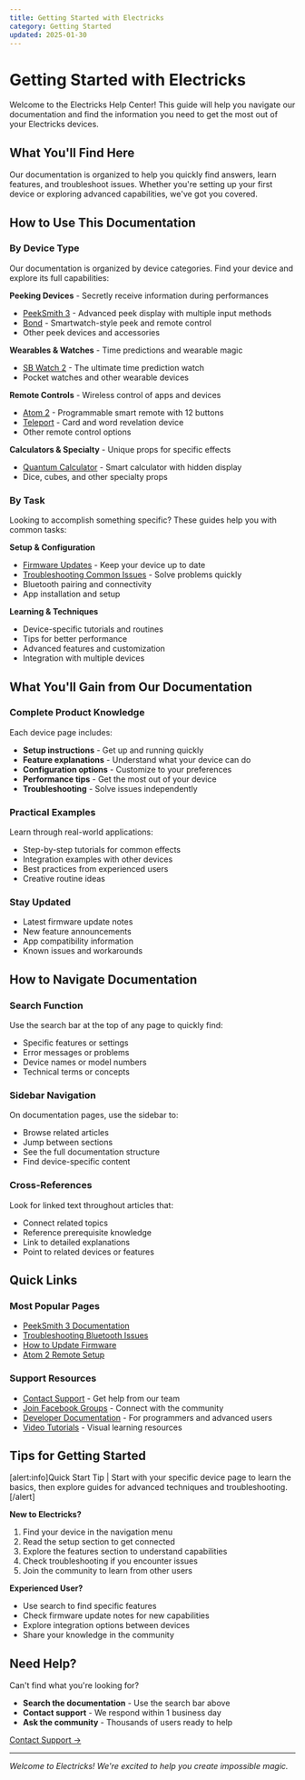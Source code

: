 ```yaml
---
title: Getting Started with Electricks
category: Getting Started
updated: 2025-01-30
---
```


# Getting Started with Electricks

Welcome to the Electricks Help Center! This guide will help you navigate our documentation and find the information you need to get the most out of your Electricks devices.

## What You'll Find Here

Our documentation is organized to help you quickly find answers, learn features, and troubleshoot issues. Whether you're setting up your first device or exploring advanced capabilities, we've got you covered.

## How to Use This Documentation

### By Device Type

Our documentation is organized by device categories. Find your device and explore its full capabilities:

**Peeking Devices** - Secretly receive information during performances
- [PeekSmith 3](/docs/devices/peeking/peeksmith-3) - Advanced peek display with multiple input methods
- [Bond](/docs/devices/remote-control/bond) - Smartwatch-style peek and remote control
- Other peek devices and accessories

**Wearables & Watches** - Time predictions and wearable magic
- [SB Watch 2](/docs/devices/wearables/sb-watch-2) - The ultimate time prediction watch
- Pocket watches and other wearable devices

**Remote Controls** - Wireless control of apps and devices
- [Atom 2](/docs/devices/remote-control/atom-2) - Programmable smart remote with 12 buttons
- [Teleport](/docs/devices/teleport/teleport) - Card and word revelation device
- Other remote control options

**Calculators & Specialty** - Unique props for specific effects
- [Quantum Calculator](/docs/devices/calculators/quantum-calculator) - Smart calculator with hidden display
- Dice, cubes, and other specialty props

### By Task

Looking to accomplish something specific? These guides help you with common tasks:

**Setup & Configuration**
- [Firmware Updates](/docs/guides/firmware-updates) - Keep your device up to date
- [Troubleshooting Common Issues](/docs/guides/troubleshooting-common-issues) - Solve problems quickly
- Bluetooth pairing and connectivity
- App installation and setup

**Learning & Techniques**
- Device-specific tutorials and routines
- Tips for better performance
- Advanced features and customization
- Integration with multiple devices

## What You'll Gain from Our Documentation

### Complete Product Knowledge
Each device page includes:
- **Setup instructions** - Get up and running quickly
- **Feature explanations** - Understand what your device can do
- **Configuration options** - Customize to your preferences
- **Performance tips** - Get the most out of your device
- **Troubleshooting** - Solve issues independently

### Practical Examples
Learn through real-world applications:
- Step-by-step tutorials for common effects
- Integration examples with other devices
- Best practices from experienced users
- Creative routine ideas

### Stay Updated
- Latest firmware update notes
- New feature announcements
- App compatibility information
- Known issues and workarounds

## How to Navigate Documentation

### Search Function
Use the search bar at the top of any page to quickly find:
- Specific features or settings
- Error messages or problems
- Device names or model numbers
- Technical terms or concepts

### Sidebar Navigation
On documentation pages, use the sidebar to:
- Browse related articles
- Jump between sections
- See the full documentation structure
- Find device-specific content

### Cross-References
Look for linked text throughout articles that:
- Connect related topics
- Reference prerequisite knowledge
- Link to detailed explanations
- Point to related devices or features

## Quick Links

### Most Popular Pages
- [PeekSmith 3 Documentation](/docs/devices/peeking/peeksmith-3)
- [Troubleshooting Bluetooth Issues](/docs/guides/troubleshooting-common-issues)
- [How to Update Firmware](/docs/guides/firmware-updates)
- [Atom 2 Remote Setup](/docs/devices/remote-control/atom-2)

### Support Resources
- [Contact Support](/contact) - Get help from our team
- [Join Facebook Groups](https://www.facebook.com/groups/electricks) - Connect with the community
- [Developer Documentation](https://developers.electricks.info) - For programmers and advanced users
- [Video Tutorials](https://watch.electricks.info) - Visual learning resources

## Tips for Getting Started

[alert:info]Quick Start Tip | Start with your specific device page to learn the basics, then explore guides for advanced techniques and troubleshooting.[/alert]

**New to Electricks?**
1. Find your device in the navigation menu
2. Read the setup section to get connected
3. Explore the features section to understand capabilities
4. Check troubleshooting if you encounter issues
5. Join the community to learn from other users

**Experienced User?**
- Use search to find specific features
- Check firmware update notes for new capabilities
- Explore integration options between devices
- Share your knowledge in the community

## Need Help?

Can't find what you're looking for?

- **Search the documentation** - Use the search bar above
- **Contact support** - We respond within 1 business day
- **Ask the community** - Thousands of users ready to help

[Contact Support →](/contact)

---

*Welcome to Electricks! We're excited to help you create impossible magic.*

